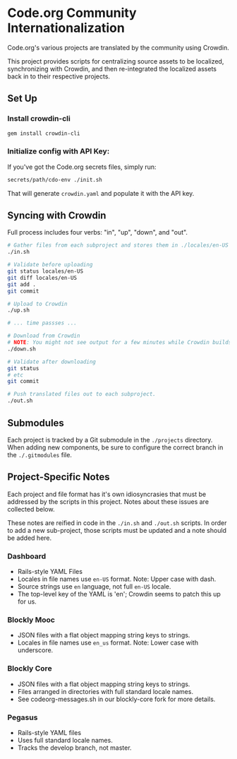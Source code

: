 # Code.org Community Internationalization

Code.org's various projects are translated by the community using Crowdin.

This project provides scripts for centralizing source assets to be localized,
synchronizing with Crowdin, and then re-integrated the localized assets back
in to their respective projects.


## Set Up

### Install crowdin-cli

```bash
gem install crowdin-cli
```

### Initialize config with API Key:

If you've got the Code.org secrets files, simply run:

```bash
secrets/path/cdo-env ./init.sh
```

That will generate `crowdin.yaml` and populate it with the API key.


## Syncing with Crowdin

Full process includes four verbs: "in", "up", "down", and "out".

```bash
# Gather files from each subproject and stores them in ./locales/en-US
./in.sh

# Validate before uploading
git status locales/en-US
git diff locales/en-US
git add .
git commit

# Upload to Crowdin
./up.sh

# ... time passses ...

# Download from Crowdin
# NOTE: You might not see output for a few minutes while Crowdin builds.
./down.sh

# Validate after downloading
git status
# etc
git commit

# Push translated files out to each subproject.
./out.sh


```


## Submodules

Each project is tracked by a Git submodule in the `./projects` directory. When
adding new components, be sure to configure the correct branch in the
`./.gitmodules` file.


## Project-Specific Notes

Each project and file format has it's own idiosyncrasies that must be addressed
by the scripts in this project. Notes about these issues are collected below.

These notes are reified in code in the `./in.sh` and `./out.sh` scripts.  In
order to add a new sub-project, those scripts must be updated and a note should
be added here.

### Dashboard

- Rails-style YAML Files
- Locales in file names use `en-US` format. Note: Upper case with dash.
- Source strings use `en` language, not full `en-US` locale.
- The top-level key of the YAML is 'en'; Crowdin seems to patch this up for us.

### Blockly Mooc

- JSON files with a flat object mapping string keys to strings.
- Locales in file names use `en_us` format. Note: Lower case with underscore.

### Blockly Core

- JSON files with a flat object mapping string keys to strings.
- Files arranged in directories with full standard locale names.
- See codeorg-messages.sh in our blockly-core fork for more details.

### Pegasus

- Rails-style YAML files
- Uses full standard locale names.
- Tracks the develop branch, not master.
